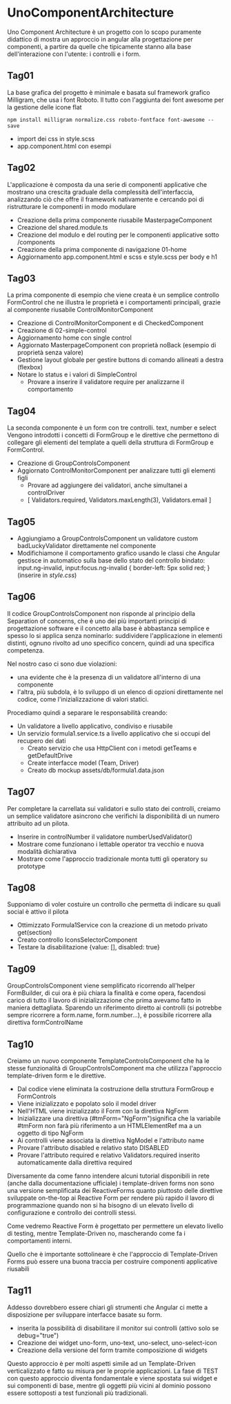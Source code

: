 # UnoComponentArchitecture

Uno Component Architecture è un progetto con lo scopo puramente didattico di mostra un approccio in angular alla progettazione per componenti, a partire da quelle che tipicamente stanno alla base dell'interazione con l'utente: i controlli e i form.

## Tag01

La base grafica del progetto è minimale e basata sul framework grafico Milligram, che usa i font Roboto. Il tutto con l'aggiunta dei font awesome per la gestione delle icone flat

```
npm install milligram normalize.css roboto-fontface font-awesome --save
```  
* import dei css in style.scss
* app.component.html con esempi

## Tag02

L'applicazione è composta da una serie di componenti applicative che mostrano una crescita graduale della complessità dell'interfaccia, analizzando ciò che offre il framework nativamente e cercando poi di ristrutturare le componenti in modo modulare

* Creazione della prima componente riusabile MasterpageComponent
* Creazione del shared.module.ts
* Creazione del modulo e del routing per le componenti applicative sotto /components
* Creazione della prima componente di navigazione 01-home
* Aggiornamento app.component.html e scss e style.scss per body e h1

## Tag03

La prima componente di esempio che viene creata è un semplice controllo FormControl che ne illustra le proprietà e i comportamenti principali, grazie al componente riusabile ControlMonitorComponent

* Creazione di ControlMonitorComponent e di CheckedComponent
* Creazione di 02-simple-control
* Aggiornamento home con single control
* Aggiornato MasterpageComponent con proprietà noBack (esempio di proprietà senza valore)
* Gestione layout globale per gestire buttons di comando allineati a destra (flexbox)
* Notare lo status e i valori di SimpleControl
  * Provare a inserire il validatore require per analizzarne il comportamento

## Tag04

La seconda componente è un form con tre controlli. text, number e select
Vengono introdotti i concetti di FormGroup e le direttive che permettono di collegare gli elementi del template a quelli della struttura di FormGroup e FormControl.

* Creazione di GroupControlsComponent
* Aggiornato ControlMonitorComponent per analizzare tutti gli elementi figli
  * Provare ad aggiungere dei validatori, anche simultanei a controlDriver
  * [ Validators.required, Validators.maxLength(3), Validators.email ]

## Tag05

* Aggiungiamo a GroupControlsComponent un validatore custom badLuckyValidator direttamente nel componente
* Modifichiamone il comportamento grafico usando le classi che Angular gestisce in automatico sulla base dello stato del controllo bindato: input.ng-invalid, input:focus.ng-invalid {     border-left: 5px solid red; } (inserire in *style.css*)

## Tag06

Il codice GroupControlsComponent non risponde al principio della Separation of concerns, che è uno dei più importanti principi di progettazione software e il concetto alla base è abbastanza semplice e spesso lo si applica senza nominarlo: suddividere l'applicazione in elementi distinti, ognuno rivolto ad uno specifico concern, quindi ad una specifica competenza.

Nel nostro caso ci sono due violazioni: 
* una evidente che è la presenza di un validatore all'interno di una componente
* l'altra, più subdola, è lo sviluppo di un elenco di opzioni direttamente nel codice, come l'inizializzazione di valori statici. 

Procediamo quindi a separare le responsabilità creando:
* Un validatore a livello applicativo, condiviso e riusabile
* Un servizio formula1.service.ts a livello applicativo che si occupi del recupero dei dati
  * Creato servizio che usa HttpClient con i metodi getTeams e getDefaultDrive
  * Create interfacce model (Team, Driver)
  * Creato db mockup assets/db/formula1.data.json

## Tag07

Per completare la carrellata sui validatori e sullo stato dei controlli, creiamo un semplice validatore asincrono che verifichi la disponibilità di un numero attribuito ad un pilota.

* Inserire in controlNumber il validatore numberUsedValidator()
* Mostrare come funzionano i lettable operator tra vecchio e nuova modalità dichiarativa
* Mostrare come l'approccio tradizionale monta tutti gli operatory su prototype

## Tag08

Supponiamo di voler costuire un controllo che permetta di indicare su quali social è attivo il pilota

* Ottimizzato Formula1Service con la creazione di un metodo privato get(section)
* Creato controllo IconsSelectorComponent
* Testare la disabilitazione {value: [], disabled: true}

## Tag09

GroupControlsComponent viene semplificato ricorrendo all'helper FormBuilder, di cui ora è più chiara la finalità e come opera, facendosi carico di tutto il lavoro di inizializzazione che prima avevamo fatto in maniera dettagliata.
Sparendo un riferimento diretto ai controlli (si potrebbe sempre ricorrere a form.name, form.number...), è possibile ricorrere alla direttiva formControlName

## Tag10

Creiamo un nuovo componente TemplateControlsComponent che ha le stesse funzionalità di GroupControlsComponent ma che utilizza l'approccio template-driven form e le direttive.

* Dal codice viene eliminata la costruzione della struttura FormGroup e FormControls
* Viene inizializzato e popolato solo il model driver
* Nell'HTML viene inizializzato il Form con la direttiva NgForm
* Inizializzare una direttiva (#tmForm="NgForm")significa che la variabile #tmForm non farà più riferimento a un HTMLElementRef ma a un oggetto di tipo NgForm
* Ai controlli viene associata la direttiva NgModel e l'attributo name
* Provare l'attributo disabled e relativo stato DISABLED
* Provare l'attributo required e relativo Validators.required inserito automaticamente dalla direttiva required

Diversamente da come fanno intendere alcuni tutorial disponibili in rete (anche dalla documentazione ufficiale) i template-driven forms non sono una versione semplificata dei ReactiveForms quanto piuttosto delle direttive sviluppate on-the-top ai Reactive Form per rendere più rapido il lavoro di programmazione quando non si ha bisogno di un elevato livello di configurazione e controllo dei controlli stessi.

Come vedremo Reactive Form è progettato per permettere un elevato livello di testing, mentre Template-Driven no, mascherando come fa i comportamenti interni.

Quello che è importante sottolineare è che l'approccio di Template-Driven Forms può essere una buona traccia per costruire componenti applicative riusabili

## Tag11

Addesso dovrebbero essere chiari gli strumenti che Angular ci mette a disposizione per sviluppare interfacce basate su form.

* inserita la possibilità di disabilitare il monitor sui controlli (attivo solo se debug="true")
* Creazione dei widget uno-form, uno-text, uno-select, uno-select-icon
* Creazione della versione del form tramite composizione di widgets

Questo approccio è per molti aspetti simile ad un Template-Driven verticalizzato e fatto su misura per le proprie applicazioni. La fase di TEST con questo approccio diventa fondamentale e viene spostata sui widget e sui componenti di base, mentre gli oggetti più vicini al dominio possono essere sottoposti a test funzionali più tradizionali.





